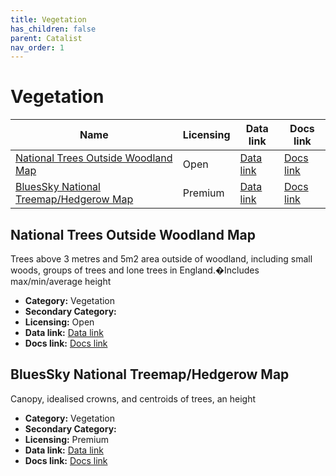 ```yaml
---
title: Vegetation
has_children: false
parent: Catalist
nav_order: 1
---
```


# Vegetation

| Name                                                                              | Licensing | Data link                                                                                                 | Docs link                                                                                           |
| --------------------------------------------------------------------------------- | --------- | --------------------------------------------------------------------------------------------------------- | --------------------------------------------------------------------------------------------------- |
| [National Trees Outside Woodland Map](#national-trees-outside-woodland-map)       | Open      | [Data link](https://data-forestry.opendata.arcgis.com/documents/01667a77c65f4fd9aaf6a45279373a25/explore) | [Docs link](https://www.forestresearch.gov.uk/tools-and-resources/fthr/trees-outside-woodland-map/) |
| [BluesSky National Treemap/Hedgerow Map](#bluessky-national-treemap/hedgerow-map) | Premium   | [Data link](https://www.blueskymapshop.com/maps/ntm-v2?x=531566&y=180144&z=3&w=1000&h=1000&f=&p=[]&m=)    | [Docs link](https://bluesky-world.com/ntm/)                                                         |

## National Trees Outside Woodland Map

Trees above 3 metres and 5m2 area outside of woodland, including small woods, groups of trees and lone trees in England.�Includes max/min/average height

- **Category:** Vegetation
- **Secondary Category:** 
- **Licensing:** Open
- **Data link:** [Data link](https://data-forestry.opendata.arcgis.com/documents/01667a77c65f4fd9aaf6a45279373a25/explore)
- **Docs link:** [Docs link](https://www.forestresearch.gov.uk/tools-and-resources/fthr/trees-outside-woodland-map/)



## BluesSky National Treemap/Hedgerow Map

Canopy, idealised crowns, and centroids of trees, an height

- **Category:** Vegetation
- **Secondary Category:** 
- **Licensing:** Premium
- **Data link:** [Data link](https://www.blueskymapshop.com/maps/ntm-v2?x=531566&y=180144&z=3&w=1000&h=1000&f=&p=[]&m=)
- **Docs link:** [Docs link](https://bluesky-world.com/ntm/)
